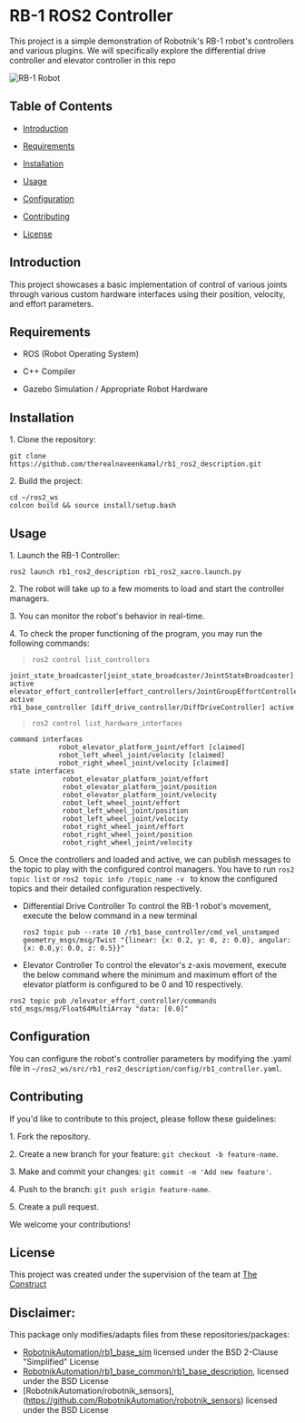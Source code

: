 

# RB-1 ROS2 Controller

This project is a simple demonstration of Robotnik's RB-1 robot's controllers and various plugins. We will specifically explore the differential drive controller and elevator controller in this repo

![RB-1 Robot](https://github.com/therealnaveenkamal/rb1_ros2_description/assets/80611084/7deeac87-7692-43be-908e-a12fc43ee2e2)


## Table of Contents

- [Introduction](#introduction)

- [Requirements](#requirements)

- [Installation](#installation)

- [Usage](#usage)

- [Configuration](#configuration)

- [Contributing](#contributing)

- [License](#license)

## Introduction

This project showcases a basic implementation of control of various joints through various custom hardware interfaces using their position, velocity, and effort parameters. 

## Requirements

- ROS (Robot Operating System)

- C++ Compiler

- Gazebo Simulation / Appropriate Robot Hardware

## Installation

1\. Clone the repository:

   ```
   git clone https://github.com/therealnaveenkamal/rb1_ros2_description.git
   ```

2\. Build the project:

   ```
   cd ~/ros2_ws
   colcon build && source install/setup.bash
   ```

## Usage

1\. Launch the RB-1 Controller:

   ```
   ros2 launch rb1_ros2_description rb1_ros2_xacro.launch.py
   ```

2\. The robot will take up to a few moments to load and start the controller managers. 

3\. You can monitor the robot's behavior in real-time.

4\. To check the proper functioning of the program, you may run the following commands:

  >     ros2 control list_controllers
	joint_state_broadcaster[joint_state_broadcaster/JointStateBroadcaster] active
	elevator_effort_controller[effort_controllers/JointGroupEffortController] active
	rb1_base_controller [diff_drive_controller/DiffDriveController] active

  >     ros2 control list_hardware_interfaces
	command interfaces
		        robot_elevator_platform_joint/effort [claimed]
		        robot_left_wheel_joint/velocity [claimed]
		        robot_right_wheel_joint/velocity [claimed]
	state interfaces
		         robot_elevator_platform_joint/effort
		         robot_elevator_platform_joint/position
		         robot_elevator_platform_joint/velocity
		         robot_left_wheel_joint/effort
		         robot_left_wheel_joint/position
		         robot_left_wheel_joint/velocity
		         robot_right_wheel_joint/effort
		         robot_right_wheel_joint/position
		         robot_right_wheel_joint/velocity
		         
		         
5\. Once the controllers and loaded and active, we can publish messages to the topic to play with the configured control managers. You have to run ```ros2 topic list``` or ```ros2 topic info /topic_name -v ``` to know the configured topics and their detailed configuration respectively.

 - Differential Drive Controller
	 To control the RB-1 robot's movement, execute the below command in a new terminal
	 
	```ros2 topic pub --rate 10 /rb1_base_controller/cmd_vel_unstamped geometry_msgs/msg/Twist "{linear: {x: 0.2, y: 0, z: 0.0}, angular: {x: 0.0,y: 0.0, z: 0.5}}"```

- Elevator Controller
	To control the elevator's z-axis movement, execute the below command where the minimum and maximum effort of the elevator platform is configured to be 0 and 10 respectively.

```ros2 topic pub /elevator_effort_controller/commands std_msgs/msg/Float64MultiArray "data: [0.0]"```

## Configuration

You can configure the robot's controller parameters by modifying the .yaml file in `~/ros2_ws/src/rb1_ros2_description/config/rb1_controller.yaml`.

## Contributing

If you'd like to contribute to this project, please follow these guidelines:

1\. Fork the repository.

2\. Create a new branch for your feature: `git checkout -b feature-name`.

3\. Make and commit your changes: `git commit -m 'Add new feature'`.

4\. Push to the branch: `git push origin feature-name`.

5\. Create a pull request.

We welcome your contributions!

## License

This project was created under the supervision of the team at [The Construct](https://theconstructsim.com/)


## Disclaimer:

This package only modifies/adapts files from these repositories/packages:  
- [RobotnikAutomation/rb1_base_sim](https://github.com/RobotnikAutomation/rb1_base_sim) licensed under the BSD 2-Clause "Simplified" License
- [RobotnikAutomation/rb1_base_common/rb1_base_description](https://github.com/RobotnikAutomation/rb1_base_common/tree/melodic-devel/rb1_base_description), licensed under the BSD License
- [RobotnikAutomation/robotnik_sensors],(https://github.com/RobotnikAutomation/robotnik_sensors) licensed under the BSD License
